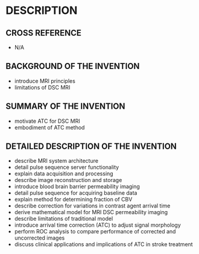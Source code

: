 # DESCRIPTION

## CROSS REFERENCE

- N/A

## BACKGROUND OF THE INVENTION

- introduce MRI principles
- limitations of DSC MRI

## SUMMARY OF THE INVENTION

- motivate ATC for DSC MRI
- embodiment of ATC method

## DETAILED DESCRIPTION OF THE INVENTION

- describe MRI system architecture
- detail pulse sequence server functionality
- explain data acquisition and processing
- describe image reconstruction and storage
- introduce blood brain barrier permeability imaging
- detail pulse sequence for acquiring baseline data
- explain method for determining fraction of CBV
- describe correction for variations in contrast agent arrival time
- derive mathematical model for MRI DSC permeability imaging
- describe limitations of traditional model
- introduce arrival time correction (ATC) to adjust signal morphology
- perform ROC analysis to compare performance of corrected and uncorrected images
- discuss clinical applications and implications of ATC in stroke treatment

